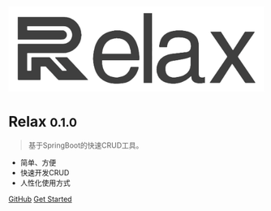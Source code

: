 <!-- _coverpage.md  封面 -->

![logo](_media/logo.png)

# Relax <small>0.1.0</small>

> 基于SpringBoot的快速CRUD工具。

- 简单、方便
- 快速开发CRUD
- 人性化使用方式

[//]: # ([Gitee]&#40;https://github.com/shenjingwaa/relax&#41;)
[GitHub](https://github.com/shenjingwaa/relax)
[Get Started](zh-cn/_use.md)